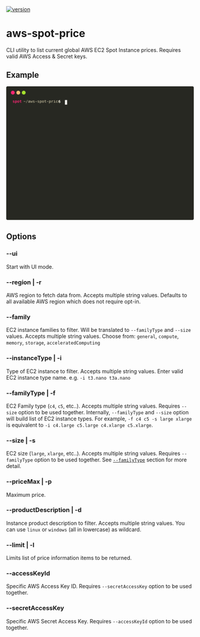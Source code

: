 <a href="https://npmjs.org/package/aws-spot-price">
  <img src="https://img.shields.io/npm/v/aws-spot-price.svg" alt="version" />
</a>

# aws-spot-price

CLI utility to list current global AWS EC2 Spot Instance prices. Requires valid AWS Access & Secret keys.

## Example

![Example](https://raw.githubusercontent.com/hoonoh/aws-spot-price/master/docs/preview.svg?sanitize=true)

## Options

### --ui

Start with UI mode.

### --region | -r

AWS region to fetch data from. Accepts multiple string values.
Defaults to all available AWS region which does not require opt-in.

### --family

EC2 instance families to filter. Will be translated to `--familyType` and `--size` values.
Accepts multiple string values.
Choose from: `general`, `compute`, `memory`, `storage`, `acceleratedComputing`

### --instanceType | -i

Type of EC2 instance to filter. Accepts multiple string values.
Enter valid EC2 instance type name. e.g. `-i t3.nano t3a.nano`

### <a name="familyType"></a>--familyType | -f

EC2 Family type (`c4`, `c5`, etc..). Accepts multiple string values. Requires `--size` option to be used together.
Internally, `--familyType` and `--size` option will build list of EC2 instance types.
For example, `-f c4 c5 -s large xlarge` is equivalent to `-i c4.large c5.large c4.xlarge c5.xlarge`.

### --size | -s

EC2 size (`large`, `xlarge`, etc..). Accepts multiple string values. Requires `--familyType` option to be used together.
See [`--familyType`](#familyType) section for more detail.

### --priceMax | -p

Maximum price.

### --productDescription | -d

Instance product description to filter. Accepts multiple string values.
You can use `linux` or `windows` (all in lowercase) as wildcard.

### --limit | -l

Limits list of price information items to be returned.

### --accessKeyId

Specific AWS Access Key ID. Requires `--secretAccessKey` option to be used together.

### --secretAccessKey

Specific AWS Secret Access Key. Requires `--accessKeyId` option to be used together.
